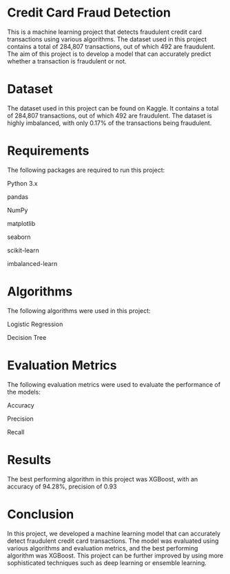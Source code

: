 # Credit Card Fraud Detection 

This is a machine learning project that detects fraudulent credit card transactions using various algorithms. The dataset used in this project contains a total of 284,807 transactions, out of which 492 are fraudulent. The aim of this project is to develop a model that can accurately predict whether a transaction is fraudulent or not.

# Dataset

The dataset used in this project can be found on Kaggle. It contains a total of 284,807 transactions, out of which 492 are fraudulent. The dataset is highly imbalanced, with only 0.17% of the transactions being fraudulent.

 # Requirements

The following packages are required to run this project:

Python 3.x

pandas

NumPy

matplotlib

seaborn

scikit-learn

imbalanced-learn

# Algorithms

The following algorithms were used in this project:

Logistic Regression

Decision Tree


# Evaluation Metrics

The following evaluation metrics were used to evaluate the performance of the models:

Accuracy

Precision

Recall


# Results

The best performing algorithm in this project was XGBoost, with an accuracy of 94.28%, precision of 0.93

# Conclusion

In this project, we developed a machine learning model that can accurately detect fraudulent credit card transactions. The model was evaluated using various algorithms and evaluation metrics, and the best performing algorithm was XGBoost. This project can be further improved by using more sophisticated techniques such as deep learning or ensemble learning.
